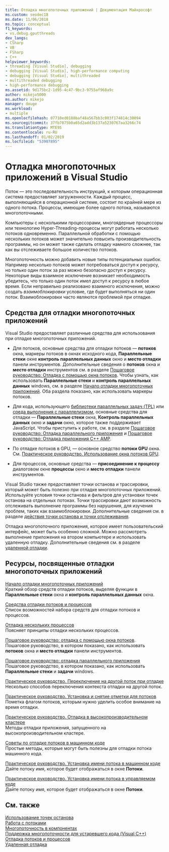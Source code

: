 ```yaml
---
title: Отладка многопоточных приложений | Документация Майкрософт
ms.custom: seodec18
ms.date: 11/06/2018
ms.topic: conceptual
f1_keywords:
- vs.debug.gputthreads
dev_langs:
- CSharp
- VB
- FSharp
- C++
helpviewer_keywords:
- threading [Visual Studio], debugging
- debugging [Visual Studio], high-performance computing
- debugging [Visual Studio], multithreaded
- multithreaded debugging
- high-performance debugging
ms.assetid: 9d175bc2-1d95-4c47-9bc3-9755af968a9c
author: mikejo5000
ms.author: mikejo
manager: douge
ms.workload:
- multiple
ms.openlocfilehash: 07710ed0188baf48a567bb3c003f174814c30094
ms.sourcegitcommit: 37fb7075b0a65d2add3b137a5230767aa3266c74
ms.translationtype: MTE95
ms.contentlocale: ru-RU
ms.lasthandoff: 01/02/2019
ms.locfileid: "53907895"
---
```

# <a name="debug-multithreaded-applications-in-visual-studio"></a>Отладка многопоточных приложений в Visual Studio
Поток — это последовательность инструкций, к которым операционная система предоставляет загруженности. Каждый процесс, выполняющийся в операционной системе, состоит по крайней мере из одного потока. Процессы, имеющие более одного потока, называются многопоточными.  
  
Компьютеры с несколькими процессорами, многоядерные процессоры или технологию Hyper-Threading-процессы могут работать несколько потоков одновременно. Параллельной обработки с помощью нескольких потоков может значительно повысить производительность программы, но он может также сделать отладку намного сложнее, так как вы отслеживаете большое количество потоков.  
  
Многопоточность можно добавить новые типы потенциальных ошибок. Например несколько потоков может потребоваться доступ к ресурсу, но только один поток за раз можно безопасно доступ к ресурсу. Некоторые виды взаимное исключение возникает необходимость убедитесь, что только один поток имел доступ к ресурсу в любое время. Если неправильно реализовано взаимного исключения, можно создать *взаимоблокировки* условие, где будет выполняться ни один поток. Взаимоблокировки часто являются проблемой при отладке.

## <a name="tools-for-debugging-multithreaded-apps"></a>Средства для отладки многопоточных приложений

Visual Studio предоставляет различные средства для использования при отладке многопоточных приложений.

- Для потоков, основные средства для отладки потоков — **потоков** окна, маркеры потоков в окнах исходного кода, **Параллельные стеки** окне **контроль параллельных данных** окно и **место отладки** панели инструментов. Дополнительные сведения о **потоков** окна и **место отладки** инструментов см. в разделе [Пошаговое руководство: Отладка с помощью окна потоков](../debugger/how-to-use-the-threads-window.md). Чтобы узнать, как использовать **Параллельные стеки** и **контроль параллельных данных** windows, см. в разделе [Начало отладки многопоточных приложений](../debugger/get-started-debugging-multithreaded-apps.md). Оба раздела показано, как использовать маркеры потоков.
  
- Для кода, использующего [библиотеки параллельных задач (TPL)](/dotnet/standard/parallel-programming/task-parallel-library-tpl) или [среда выполнения с параллелизмом](/cpp/parallel/concrt/concurrency-runtime/), основные средства для отладки — **Параллельные стеки** окна, **Контроль параллельных данных** окно и **задачи** окно, которое также поддерживает JavaScript. Чтобы приступить к работе, см. в разделе [Пошаговое руководство: Отладка параллельного приложения](../debugger/walkthrough-debugging-a-parallel-application.md) и [Пошаговое руководство: Отладка приложения C++ AMP](/cpp/parallel/amp/walkthrough-debugging-a-cpp-amp-application). 

- По отладке потоков в GPU, — основное средство **потоки GPU** окна. См. [Практическое руководство. Использование окна потоков GPU](../debugger/how-to-use-the-gpu-threads-window.md).  

- Для процессов, основные средства — **присоединение к процессу** диалоговом окне **процессы** окно и **место отладки** панели инструментов.  
  
Visual Studio также предоставляет точки останова и трассировки, который может быть полезно при отладке многопоточных приложений. Используйте условия точки останова и фильтров для установки точек останова на отдельных потоках. Точки трассировки дают возможность отслеживать выполнение программы без нарушения, для изучения проблем, таких как взаимоблокировки. Дополнительные сведения см. в разделе [действия точки останова и точки отслеживания](../debugger/using-breakpoints.md#BKMK_Print_to_the_Output_window_with_tracepoints).

Отладка многопоточного приложения, которое имеет пользовательский интерфейс, может быть особенно сложной. Можно рассмотреть выполнение приложения на втором компьютере и использовать удаленную отладку. Дополнительные сведения см. в разделе [удаленной отладки](../debugger/remote-debugging.md).  
  
## <a name="articles-about-debugging-multithreaded-apps"></a>Ресурсы, посвященные отладки многопоточных приложений

 [Начало отладки многопоточных приложений](../debugger/get-started-debugging-multithreaded-apps.md)   
 Краткий обзор средств отладки потоков, выделяя функции в **Параллельные стеки** окна и **контроль параллельных данных** окна.

 [Средства отладки потоков и процессов](../debugger/debug-threads-and-processes.md)  
 Список возможностей набора средств для отладки потоков и процессов.  
  
 [Отладка нескольких процессов](../debugger/debug-multiple-processes.md)  
 Поясняет принципы отладки нескольких процессов.

 [Пошаговое руководство: отладка с помощью окна потоков](../debugger/how-to-use-the-threads-window.md).  
 Пошаговое руководство, в котором показано, как использовать **потоков** окна и **место отладки** панели инструментов. 

 [Пошаговое руководство: отладка параллельного приложения](../debugger/walkthrough-debugging-a-parallel-application.md)  
 Пошаговое руководство, в котором показано, как использовать **Параллельные стеки** и **задачи** windows.  
  
 [Практическое руководство. Переключение на другой поток при отладке](../debugger/how-to-switch-to-another-thread-while-debugging.md)  
 Несколько способов переключения контекста отладки на другой поток.  
  
 [Практическое руководство. Установка и снятие отметки для потоков](../debugger/how-to-flag-and-unflag-threads.md)  
 Пометка флагом потоков, которым нужно уделить особое внимание на время отладки.    
  
 [Практическое руководство. Отладка в высокопроизводительном кластере](../debugger/how-to-debug-on-a-high-performance-cluster.md)  
 Методы отладки приложения, запущенного на высокопроизводительном кластере.  

 [Советы по отладке потоков в машинном коде](../debugger/tips-for-debugging-threads-in-native-code.md)  
 Простые методы, которые могут быть полезны для отладки потока машинного кода. 

 [Практическое руководство. Установка имени потока в машинном коде](../debugger/how-to-set-a-thread-name-in-native-code.md)  
 Дайте потоку имя, которое будет отображаться в окне **Потоки**.  
  
 [Практическое руководство. Установка имени потока в управляемом коде](../debugger/how-to-set-a-thread-name-in-managed-code.md)  
 Дайте потоку имя, которое будет отображаться в окне **Потоки**. 
  
## <a name="see-also"></a>См. также  

[Использование точек останова](../debugger/using-breakpoints.md)  
[Работа с потоками](/dotnet/standard/threading/index)  
[Многопоточность в компонентах](https://msdn.microsoft.com/Library/2fc31e68-fb71-4544-b654-0ce720478779)  
[Поддержка многопоточности для устаревшего кода (Visual C++)](/cpp/parallel/multithreading-support-for-older-code-visual-cpp)  
 [Отладка потоков и процессов](../debugger/debug-threads-and-processes.md)   
 [Удаленная отладка](../debugger/remote-debugging.md)